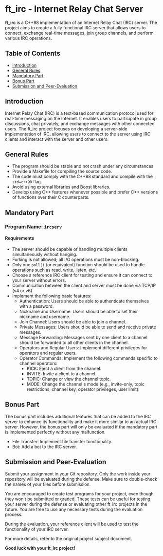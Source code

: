 # ft_irc - Internet Relay Chat Server
**ft_irc** is a C++98 implementation of an Internet Relay Chat (IRC) server. The project aims to create a fully functional IRC server that allows users to connect, exchange real-time messages, join group channels, and perform various IRC operations.

## Table of Contents

- [Introduction](#introduction)
- [General Rules](#general-rules)
- [Mandatory Part](#mandatory-part)
- [Bonus Part](#bonus-part)
- [Submission and Peer-Evaluation](#submission-and-peer-evaluation)

## Introduction

Internet Relay Chat (IRC) is a text-based communication protocol used for real-time messaging on the Internet. It enables users to participate in group discussions, chat privately, and exchange messages with other connected users. The ft_irc project focuses on developing a server-side implementation of IRC, allowing users to connect to the server using IRC clients and interact with the server and other users.

## General Rules

- The program should be stable and not crash under any circumstances.
- Provide a Makefile for compiling the source code.
- The code must comply with the C++98 standard and compile with the `-std=c++98` flag.
- Avoid using external libraries and Boost libraries.
- Develop using C++ features whenever possible and prefer C++ versions of functions over their C counterparts.

## Mandatory Part

### Program Name: `ircserv`

#### Requirements

- The server should be capable of handling multiple clients simultaneously without hanging.
- Forking is not allowed; all I/O operations must be non-blocking.
- Only one `poll()` (or equivalent) function should be used to handle operations such as read, write, listen, etc.
- Choose a reference IRC client for testing and ensure it can connect to your server without errors.
- Communication between the client and server must be done via TCP/IP (v4 or v6).
- Implement the following basic features:
  - Authentication: Users should be able to authenticate themselves with a password.
  - Nickname and Username: Users should be able to set their nickname and username.
  - Join Channel: Users should be able to join a channel.
  - Private Messages: Users should be able to send and receive private messages.
  - Message Forwarding: Messages sent by one client to a channel should be forwarded to all other clients in the channel.
  - Operators and Regular Users: Implement different privileges for operators and regular users.
  - Operator Commands: Implement the following commands specific to channel operators:
    - KICK: Eject a client from the channel.
    - INVITE: Invite a client to a channel.
    - TOPIC: Change or view the channel topic.
    - MODE: Change the channel's mode (e.g., invite-only, topic restrictions, channel key, operator privileges, user limit).

## Bonus Part

The bonus part includes additional features that can be added to the IRC server to enhance its functionality and make it more similar to an actual IRC server. However, the bonus part will only be evaluated if the mandatory part is implemented perfectly without any malfunction.

- File Transfer: Implement file transfer functionality.
- Bot: Add a bot to the IRC server.

## Submission and Peer-Evaluation

Submit your assignment in your Git repository. Only the work inside your repository will be evaluated during the defense. Make sure to double-check the names of your files before submission.

You are encouraged to create test programs for your project, even though they won't be submitted or graded. These tests can be useful for testing your server during the defense or evaluating other ft_irc projects in the future. You are free to use any necessary tests during the evaluation process.

During the evaluation, your reference client will be used to test the functionality of your IRC server.

For more details, refer to the original project subject document.

**Good luck with your ft_irc project!**
